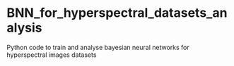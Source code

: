 # BNN_for_hyperspectral_datasets_analysis
Python code to train and analyse bayesian neural networks for hyperspectral images datasets
